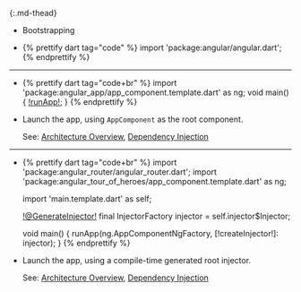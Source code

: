 <?code-excerpt path-base="examples/ng/doc"?>

<div id="runApp" class="md-table table table-striped" markdown="1">

{:.md-thead}
- Bootstrapping

- <?code-excerpt "quickstart/web/main.dart" retain="angular.dart"?>
  {% prettify dart tag="code" %}
    import 'package:angular/angular.dart';
  {% endprettify %}

<hr>

- <?code-excerpt "quickstart/web/main.dart" remove="/angular.dart|^$/" replace="/runApp/[!$&!]/g"?>
  {% prettify dart tag="code+br" %}
    import 'package:angular_app/app_component.template.dart' as ng;
    void main() {
      [!runApp!](ng.AppComponentNgFactory);
    }
  {% endprettify %}

- Launch the app, using `AppComponent` as the root component.

  See: [Architecture Overview](/guide/architecture),
  [Dependency Injection](/guide/dependency-injection)

<hr>

- <?code-excerpt "toh-5/web/main.dart" remove="/angular\.dart/" replace="/@?[\.\w]+Injector/[!$&!]/g; /Hash,.*/,/g"?>
  {% prettify dart tag="code+br" %}
    import 'package:angular_router/angular_router.dart';
    import 'package:angular_tour_of_heroes/app_component.template.dart' as ng;

    import 'main.template.dart' as self;

    [!@GenerateInjector!](
      routerProviders,
    )
    final InjectorFactory injector = self.injector$Injector;

    void main() {
      runApp(ng.AppComponentNgFactory, [!createInjector!]: injector);
    }
  {% endprettify %}

- Launch the app, using a compile-time generated root injector.

  See: [Architecture Overview](/guide/architecture),
  [Dependency Injection](/guide/dependency-injection)

</div>
